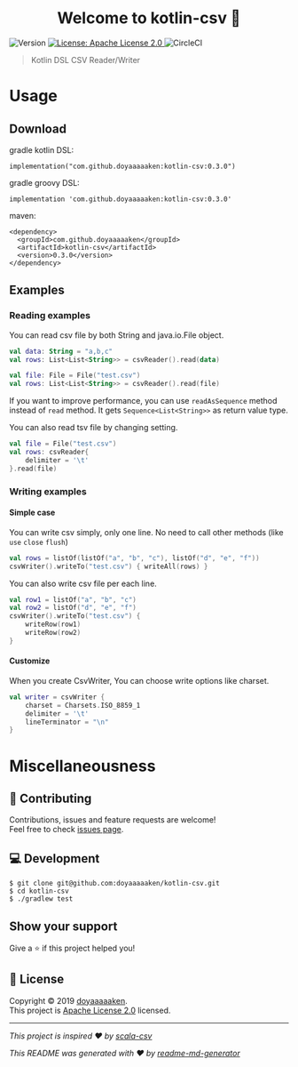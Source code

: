 <h1 align="center">Welcome to kotlin-csv 👋</h1>
<p>
  <img alt="Version" src="https://img.shields.io/badge/version-0.3.0-blue.svg?cacheSeconds=2592000" />
  <a href="https://github.com/doyaaaaaken/kotlin-csv/blob/master/LICENSE">
    <img alt="License: Apache License 2.0" src="https://img.shields.io/badge/License-Apache License 2.0-yellow.svg" target="_blank" />
  </a>
  <img alt="CircleCI" src="https://circleci.com/gh/doyaaaaaken/kotlin-csv/tree/master.svg?style=svg" />
</p>

> Kotlin DSL CSV Reader/Writer

# Usage

## Download

gradle kotlin DSL:
```
implementation("com.github.doyaaaaaken:kotlin-csv:0.3.0")
```

gradle groovy DSL:
```
implementation 'com.github.doyaaaaaken:kotlin-csv:0.3.0'
```

maven:
```
<dependency>
  <groupId>com.github.doyaaaaaken</groupId>
  <artifactId>kotlin-csv</artifactId>
  <version>0.3.0</version>
</dependency>
```

## Examples

### Reading examples

You can read csv file by both String and java.io.File object.
```kotlin
val data: String = "a,b,c"
val rows: List<List<String>> = csvReader().read(data)

val file: File = File("test.csv")
val rows: List<List<String>> = csvReader().read(file)
```
If you want to improve performance, you can use `readAsSequence` method instead of `read` method. It gets `Sequence<List<String>>` as return value type.

You can also read tsv file by changing setting.
```kotlin
val file = File("test.csv")
val rows: csvReader{
    delimiter = '\t'
}.read(file)
```

### Writing examples

#### Simple case

You can write csv simply, only one line.
No need to call other methods (like `use` `close` `flush`) 
```kotlin
val rows = listOf(listOf("a", "b", "c"), listOf("d", "e", "f"))
csvWriter().writeTo("test.csv") { writeAll(rows) }
```

You can also write csv file per each line.
```kotlin
val row1 = listOf("a", "b", "c")
val row2 = listOf("d", "e", "f")
csvWriter().writeTo("test.csv") { 
    writeRow(row1)
    writeRow(row2)
}
```

#### Customize

When you create CsvWriter, You can choose write options like charset.
```kotlin
val writer = csvWriter {
    charset = Charsets.ISO_8859_1
    delimiter = '\t'
    lineTerminator = "\n"
}
```


# Miscellaneousness

## 🤝 Contributing

Contributions, issues and feature requests are welcome!<br />Feel free to check [issues page](https://github.com/doyaaaaaken/kotlin-csv/issues).

## 💻 Development

```
$ git clone git@github.com:doyaaaaaken/kotlin-csv.git
$ cd kotlin-csv
$ ./gradlew test
```

## Show your support

Give a ⭐️ if this project helped you!

## 📝 License

Copyright © 2019 [doyaaaaaken](https://github.com/doyaaaaaken).<br />
This project is [Apache License 2.0](https://github.com/doyaaaaaken/kotlin-csv/blob/master/LICENSE) licensed.

***
_This project is inspired ❤️ by [scala-csv](https://github.com/tototoshi/scala-csv)_

_This README was generated with ❤️ by [readme-md-generator](https://github.com/kefranabg/readme-md-generator)_
